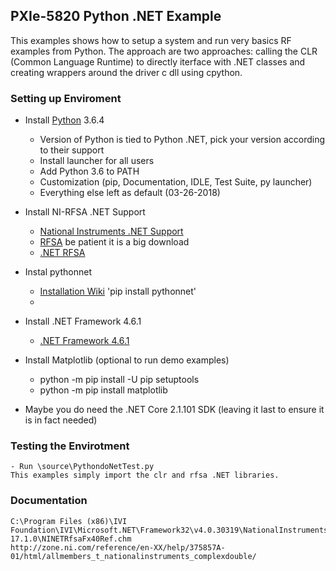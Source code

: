 ## PXIe-5820 Python .NET Example

This examples shows how to setup a system and run very basics RF examples from Python. The
approach are two approaches: calling the CLR (Common Language Runtime) to directly iterface
with .NET classes and creating wrappers around the driver c dll using cpython.

### Setting up Enviroment

- Install [Python](https://www.python.org/downloads/) 3.6.4
	- Version of Python is tied to Python .NET, pick your version according to their support
	- Install launcher for all users
	- Add Python 3.6 to PATH
	- Customization (pip, Documentation, IDLE, Test Suite, py launcher)
	- Everything else left as default (03-26-2018)

- Install NI-RFSA .NET Support
	- [National Instruments .NET Support](http://www.ni.com/product-documentation/14434/en/)
	- [RFSA](http://www.ni.com/download/ni-rfsa-17.1/6894/en/) be patient it is a big download
	- [.NET RFSA](http://www.ni.com/download/ni-rfsa-.net-class-library-17.1/6909/en/)

- Instal pythonnet
	- [Installation Wiki](https://github.com/pythonnet/pythonnet/wiki/Installation)
	'pip install pythonnet'
	- 

- Install .NET Framework 4.6.1
	- [.NET Framework 4.6.1](https://www.microsoft.com/en-us/download/details.aspx?id=49981)

- Install Matplotlib (optional to run demo examples)
	- python -m pip install -U pip setuptools
	- python -m pip install matplotlib

- Maybe you do need the .NET Core 2.1.101 SDK (leaving it last to ensure it is in fact needed)


### Testing the Envirotment
	- Run \source\PythondoNetTest.py
	This examples simply import the clr and rfsa .NET libraries.

### Documentation
	C:\Program Files (x86)\IVI Foundation\IVI\Microsoft.NET\Framework32\v4.0.30319\NationalInstruments.ModularInstruments.NIRfsa 17.1.0\NINETRfsaFx40Ref.chm
	http://zone.ni.com/reference/en-XX/help/375857A-01/html/allmembers_t_nationalinstruments_complexdouble/
